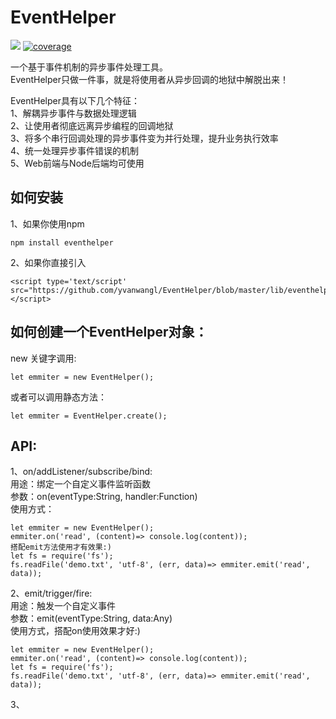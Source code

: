 # EventHelper
![](https://travis-ci.org/yvanwangl/EventHelper.svg?branch=master)
[![coverage](https://codecov.io/gh/yvanwangl/EventHelper/branch/master/graph/badge.svg)](https://codecov.io/gh/yvanwangl/EventHelper)

一个基于事件机制的异步事件处理工具。<br>
EventHelper只做一件事，就是将使用者从异步回调的地狱中解脱出来！<br>

EventHelper具有以下几个特征：<br>
1、解耦异步事件与数据处理逻辑<br>
2、让使用者彻底远离异步编程的回调地狱<br>
3、将多个串行回调处理的异步事件变为并行处理，提升业务执行效率<br>
4、统一处理异步事件错误的机制<br>
5、Web前端与Node后端均可使用<br>

## 如何安装
1、如果你使用npm
```
npm install eventhelper
```
2、如果你直接引入
```
<script type='text/script' src="https://github.com/yvanwangl/EventHelper/blob/master/lib/eventhelper.js"></script>
```

## 如何创建一个EventHelper对象：
new 关键字调用:
```
let emmiter = new EventHelper();
```
或者可以调用静态方法：
```
let emmiter = EventHelper.create();
```

## API:

1、on/addListener/subscribe/bind:<br>
用途：绑定一个自定义事件监听函数<br>
参数：on(eventType:String, handler:Function)<br>
使用方式：<br>
```
let emmiter = new EventHelper();
emmiter.on('read', (content)=> console.log(content));
搭配emit方法使用才有效果:)
let fs = require('fs');
fs.readFile('demo.txt', 'utf-8', (err, data)=> emmiter.emit('read', data));
```

2、emit/trigger/fire:<br>
用途：触发一个自定义事件<br>
参数：emit(eventType:String, data:Any)<br>
使用方式，搭配on使用效果才好:)<br>
```
let emmiter = new EventHelper();
emmiter.on('read', (content)=> console.log(content));
let fs = require('fs');
fs.readFile('demo.txt', 'utf-8', (err, data)=> emmiter.emit('read', data));
```

3、




